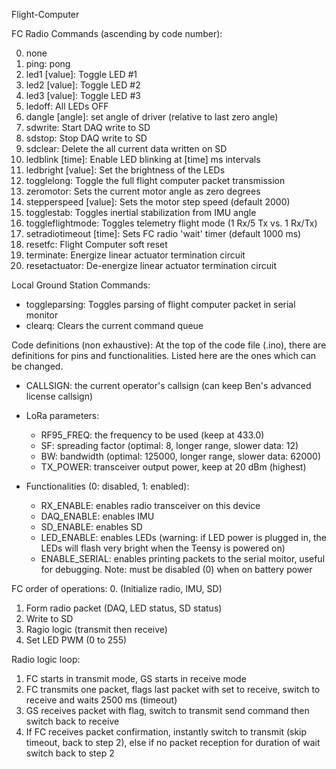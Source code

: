 Flight-Computer

FC Radio Commands (ascending by code number):

0. none
1. ping: pong
2. led1 [value]: Toggle LED #1 
3. led2 [value]: Toggle LED #2
4. led3 [value]: Toggle LED #3
5. ledoff: All LEDs OFF
6. dangle [angle]: set angle of driver (relative to last zero angle)
7. sdwrite: Start DAQ write to SD
8. sdstop: Stop DAQ write to SD
9. sdclear: Delete the all current data written on SD
10. ledblink [time]: Enable LED blinking at [time] ms intervals
11. ledbright [value]: Set the brightness of the LEDs
12. togglelong: Toggle the full flight computer packet transmission
13. zeromotor: Sets the current motor angle as zero degrees
14. stepperspeed [value]: Sets the motor step speed (default 2000)
15. togglestab: Toggles inertial stabilization from IMU angle
16. toggleflightmode: Toggles telemetry flight mode (1 Rx/5 Tx vs. 1 Rx/Tx)
17. setradiotimeout [time]: Sets FC radio 'wait' timer (default 1000 ms)
18. resetfc: Flight Computer soft reset
20. terminate: Energize linear actuator termination circuit
21. resetactuator: De-energize linear actuator termination circuit

Local Ground Station Commands:

- toggleparsing: Toggles parsing of flight computer packet in serial monitor
- clearq: Clears the current command queue



Code definitions (non exhaustive):
At the top of the code file (.ino), there are definitions for pins and functionalities. Listed here are the ones which can be changed. 

- CALLSIGN: the current operator's callsign (can keep Ben's advanced license callsign)
- LoRa parameters:
  - RF95_FREQ: the frequency to be used (keep at 433.0)
  - SF: spreading factor (optimal: 8, longer range, slower data: 12)
  - BW: bandwidth (optimal: 125000, longer range, slower data: 62000)
  - TX_POWER: transceiver output power, keep at 20 dBm (highest)

- Functionalities (0: disabled, 1: enabled):
  - RX_ENABLE: enables radio transceiver on this device
  - DAQ_ENABLE: enables IMU
  - SD_ENABLE: enables SD
  - LED_ENABLE: enables LEDs (warning: if LED power is plugged in, the LEDs will flash very bright when the Teensy is powered on)
  - ENABLE_SERIAL: enables printing packets to the serial moitor, useful for debugging. Note: must be disabled (0) when on battery power



FC order of operations:
0. (Initialize radio, IMU, SD)
1. Form radio packet (DAQ, LED status, SD status)
2. Write to SD
3. Ragio logic (transmit then receive)
4. Set LED PWM (0 to 255) 

Radio logic loop:
1. FC starts in transmit mode, GS starts in receive mode
2. FC transmits one packet, flags last packet with set to receive, switch to receive and waits 2500 ms (timeout)
3. GS receives packet with flag, switch to transmit send command then switch back to receive
4. If FC receives packet confirmation, instantly switch to transmit (skip timeout, back to step 2), else if no packet reception for duration of wait switch back to step 2
